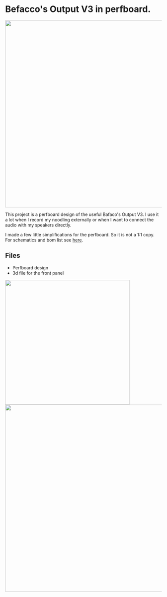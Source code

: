 # Befacco's Output V3 in perfboard.
<img src="https://raw.githubusercontent.com/PierreIsCoding/sdiy/main/Output/images/20220408_231720.jpg" height="600" />

This project is a perfboard design of the useful Bafaco's Output V3. I use it a lot when I record my noodling externally or when I want to connect the audio with my speakers directly. 

I made a few little simplifications for the perfboard. So it is not a 1:1 copy. 
For schematics and bom list see [here](https://www.befaco.org/out-v3).

## Files
- Perfboard design
- 3d file for the front panel

<img src="https://raw.githubusercontent.com/PierreIsCoding/sdiy/main/Output/images/3d_print.JPG" height="400" />

<img src="https://raw.githubusercontent.com/PierreIsCoding/sdiy/main/Output/images/20220408_231812.jpg" height="600" />
